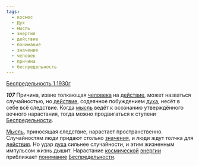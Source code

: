 ```yaml
---
tags:
  - космос
  - Дух
  - мысль
  - энергия
  - действие
  - понимание
  - значение
  - человек
  - причина
  - беспредельность
---
```


[Беспредельность 1 1930г](https://127.0.0.1:4002/agni/1930)

___107___
Причина, извне толкающая [человека](../../../tags/#человек) на [действие](../../../tags/#действие), может назваться случайностью, но [действие](../../../tags/#действие), содеянное побуждением [духа](../../../tags/#Дух), несёт в себе всё следствие. Когда [мысль](../../../tags/#мысль) ведёт к осознанию утверждённого вечного нарастания, тогда можно продвигаться к ступени [Беспредельности](../../../tags/#беспредельность).   

[Мысль](../../../tags/#мысль), приносящая следствие, нарастает пространственно. Случайностям люди придают столько [значения](../../../tags/#значение), и люди ждут толчка для [действия](../../../tags/#действие). Но удар [духа](../../../tags/#Дух) сильнее случайности, и этим жизненным импульсом жизнь дышит. Нарастание [космической](../../../tags/#космос) [энергии](../../../tags/#энергия) приближает [понимание](../../../tags/#понимание) [Беспредельности](../../../tags/#беспредельность).